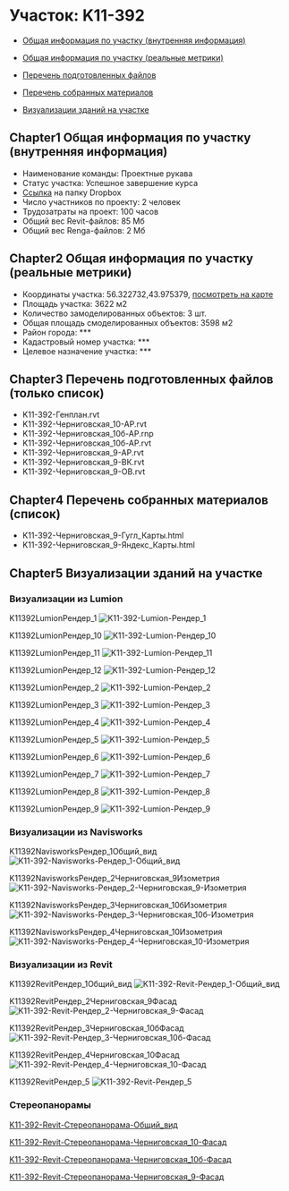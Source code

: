 # Участок: K11-392

* [Общая информация по участку (внутренняя информация)](#Chapter1)

* [Общая информация по участку (реальные метрики)](#Chapter2)

* [Перечень подготовленных файлов](#Chapter3)

* [Перечень собранных материалов](#Chapter4)

* [Визуализации зданий на участке](#Chapter5)

## <a id="test">Chapter1</a> Общая информация по участку (внутренняя информация)
+ Наименование команды: Проектные рукава
+ Статус участка: Успешное завершение курса
+ [Ссылка](https://www.dropbox.com/sh/wvvgv1nw1iqred9/AADNXzZafpX8RO13R60PBymSa/K11_392?dl=0) на папку Dropbox
+ Число участников по проекту: 2 человек
+ Трудозатраты на проект: 100 часов
+ Общий вес Revit-файлов: 85 Мб
+ Общий вес Renga-файлов: 2 Мб
## <a id="test">Chapter2</a> Общая информация по участку (реальные метрики)
+ Координаты участка: 56.322732,43.975379, [посмотреть на карте](https://yandex.ru/maps/47/nizhny-novgorod/?ll=56.322732%2C43.975379&z=19)
+ Площадь участка: 3622 м2
+ Количество замоделированных объектов: 3 шт.
+ Общая площадь смоделированных объектов: 3598 м2
+ Район города: *** 
+ Кадастровый номер участка: *** 
+ Целевое назначение участка: *** 
## <a id="test">Chapter3</a> Перечень подготовленных файлов (только список)
+ K11-392-Генплан.rvt
+ K11-392-Черниговская_10-АР.rvt
+ K11-392-Черниговская_10б-АР.rnp
+ K11-392-Черниговская_10б-АР.rvt
+ K11-392-Черниговская_9-АР.rvt
+ K11-392-Черниговская_9-ВК.rvt
+ K11-392-Черниговская_9-ОВ.rvt
## <a id="test">Chapter4</a> Перечень собранных материалов (список)
+ K11-392-Черниговская_9-Гугл_Карты.html
+ K11-392-Черниговская_9-Яндекс_Карты.html
## <a id="test">Chapter5</a> Визуализации зданий на участке
### Визуализации из Lumion
K11392LumionРендер_1
![K11-392-Lumion-Рендер_1](/Images/K11_392/K11-392-Lumion-Рендер_1_Compressed.jpg)

K11392LumionРендер_10
![K11-392-Lumion-Рендер_10](/Images/K11_392/K11-392-Lumion-Рендер_10_Compressed.jpg)

K11392LumionРендер_11
![K11-392-Lumion-Рендер_11](/Images/K11_392/K11-392-Lumion-Рендер_11_Compressed.jpg)

K11392LumionРендер_12
![K11-392-Lumion-Рендер_12](/Images/K11_392/K11-392-Lumion-Рендер_12_Compressed.jpg)

K11392LumionРендер_2
![K11-392-Lumion-Рендер_2](/Images/K11_392/K11-392-Lumion-Рендер_2_Compressed.jpg)

K11392LumionРендер_3
![K11-392-Lumion-Рендер_3](/Images/K11_392/K11-392-Lumion-Рендер_3_Compressed.jpg)

K11392LumionРендер_4
![K11-392-Lumion-Рендер_4](/Images/K11_392/K11-392-Lumion-Рендер_4_Compressed.jpg)

K11392LumionРендер_5
![K11-392-Lumion-Рендер_5](/Images/K11_392/K11-392-Lumion-Рендер_5_Compressed.jpg)

K11392LumionРендер_6
![K11-392-Lumion-Рендер_6](/Images/K11_392/K11-392-Lumion-Рендер_6_Compressed.jpg)

K11392LumionРендер_7
![K11-392-Lumion-Рендер_7](/Images/K11_392/K11-392-Lumion-Рендер_7_Compressed.jpg)

K11392LumionРендер_8
![K11-392-Lumion-Рендер_8](/Images/K11_392/K11-392-Lumion-Рендер_8_Compressed.jpg)

K11392LumionРендер_9
![K11-392-Lumion-Рендер_9](/Images/K11_392/K11-392-Lumion-Рендер_9_Compressed.jpg)

### Визуализации из Navisworks
K11392NavisworksРендер_1Общий_вид
![K11-392-Navisworks-Рендер_1-Общий_вид](/Images/K11_392/K11-392-Navisworks-Рендер_1-Общий_вид_Compressed.jpg)

K11392NavisworksРендер_2Черниговская_9Изометрия
![K11-392-Navisworks-Рендер_2-Черниговская_9-Изометрия](/Images/K11_392/K11-392-Navisworks-Рендер_2-Черниговская_9-Изометрия_Compressed.jpg)

K11392NavisworksРендер_3Черниговская_10бИзометрия
![K11-392-Navisworks-Рендер_3-Черниговская_10б-Изометрия](/Images/K11_392/K11-392-Navisworks-Рендер_3-Черниговская_10б-Изометрия_Compressed.jpg)

K11392NavisworksРендер_4Черниговская_10Изометрия
![K11-392-Navisworks-Рендер_4-Черниговская_10-Изометрия](/Images/K11_392/K11-392-Navisworks-Рендер_4-Черниговская_10-Изометрия_Compressed.jpg)

### Визуализации из Revit
K11392RevitРендер_1Общий_вид
![K11-392-Revit-Рендер_1-Общий_вид](/Images/K11_392/K11-392-Revit-Рендер_1-Общий_вид_Compressed.jpg)

K11392RevitРендер_2Черниговская_9Фасад
![K11-392-Revit-Рендер_2-Черниговская_9-Фасад](/Images/K11_392/K11-392-Revit-Рендер_2-Черниговская_9-Фасад_Compressed.jpg)

K11392RevitРендер_3Черниговская_10бФасад
![K11-392-Revit-Рендер_3-Черниговская_10б-Фасад](/Images/K11_392/K11-392-Revit-Рендер_3-Черниговская_10б-Фасад_Compressed.jpg)

K11392RevitРендер_4Черниговская_10Фасад
![K11-392-Revit-Рендер_4-Черниговская_10-Фасад](/Images/K11_392/K11-392-Revit-Рендер_4-Черниговская_10-Фасад_Compressed.jpg)

K11392RevitРендер_5
![K11-392-Revit-Рендер_5](/Images/K11_392/K11-392-Revit-Рендер_5_Compressed.jpg)

### Стереопанорамы
[K11-392-Revit-Стереопанорама-Общий_вид](https://pano.autodesk.com/pano.html?url=jpgs/f084a1b0-6286-44ce-a2fa-185b8178d3e0&version=2)

[K11-392-Revit-Стереопанорама-Черниговская_10-Фасад](https://pano.autodesk.com/pano.html?url=jpgs/14a116e5-acf8-4c04-862c-834d06972799&version=2)

[K11-392-Revit-Стереопанорама-Черниговская_10б-Фасад](https://pano.autodesk.com/pano.html?url=jpgs/8912e24b-61d7-4cb0-8a37-293ae4014319&version=2)

[K11-392-Revit-Стереопанорама-Черниговская_9-Фасад](https://pano.autodesk.com/pano.html?url=jpgs/5f2626d1-4004-441f-a4d2-5fc3bca674f5&version=2)

